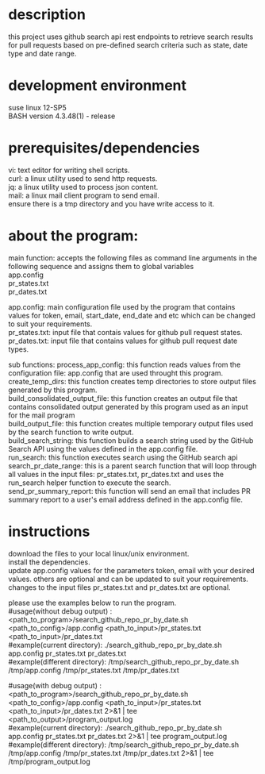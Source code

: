 # description
this project uses github search api rest endpoints to retrieve search results for pull requests based on pre-defined search criteria such as state, date type and date range. <br>

# development environment
suse linux 12-SP5 <br>
BASH version 4.3.48(1) - release <br>

# prerequisites/dependencies
vi: text editor for writing shell scripts. <br>
curl: a linux utility used to send http requests. <br>
jq: a linux utility used to process json content. <br>
mail: a linux mail client program to send email. <br>
ensure there is a tmp directory and you have write access to it. <br>

# about the program:
main function: accepts the following files as command line arguments in the following sequence and assigns them to global variables <br>
app.config <br>
pr_states.txt <br>
pr_dates.txt <br>

app.config: main configuration file used by the program that contains values for token, email, start_date, end_date and etc which can be changed to suit your requirements. <br>
pr_states.txt: input file that contais values for github pull request states. <br>
pr_dates.txt: input file that contains values for github pull request date types. <br>

sub functions:
process_app_config: this function reads values from the configuration file: app.config that are used throught this program. <br>
create_temp_dirs: this function creates temp directories to store output files generated by this program. <br>
build_consolidated_output_file: this function creates an output file that contains consolidated output generated by this program used as an input for the mail program <br>
build_output_file: this function creates multiple temporary output files used by the search function to write output. <br>
build_search_string: this function builds a search string used by the GitHub Search API using the values defined in the app.config file. <br>
run_search: this function executes search using the GitHub search api <br>
search_pr_date_range: this is a parent search function that will loop through all values in the input files: pr_states.txt, pr_dates.txt and uses the run_search helper function to execute the search. <br>
send_pr_summary_report: this function will send an email that includes PR summary report to a user's email address defined in the app.config file. <br>

# instructions
download the files to your local linux/unix environment. <br>
install the dependencies. <br>
update app.config values for the parameters token, email with your desired values. others are optional and can be updated to suit your requirements. <br>
changes to the input files pr_states.txt and pr_dates.txt are optional. <br>

please use the examples below to run the program. <br>
#usage(without debug output) : <path_to_program>/search_github_repo_pr_by_date.sh <path_to_config>/app.config <path_to_input>/pr_states.txt <path_to_input>/pr_dates.txt <br>
#example(current directory): ./search_github_repo_pr_by_date.sh app.config pr_states.txt pr_dates.txt <br>
#example(different directory): /tmp/search_github_repo_pr_by_date.sh /tmp/app.config /tmp/pr_states.txt /tmp/pr_dates.txt <br>

#usage(with debug output) : <path_to_program>/search_github_repo_pr_by_date.sh <path_to_config>/app.config <path_to_input>/pr_states.txt <path_to_input>/pr_dates.txt 2>&1 | tee <path_to_output>/program_output.log <br>
#example(current directory): ./search_github_repo_pr_by_date.sh app.config pr_states.txt pr_dates.txt 2>&1 | tee program_output.log <br>
#example(different directory): /tmp/search_github_repo_pr_by_date.sh /tmp/app.config /tmp/pr_states.txt /tmp/pr_dates.txt 2>&1 | tee /tmp/program_output.log <br>
